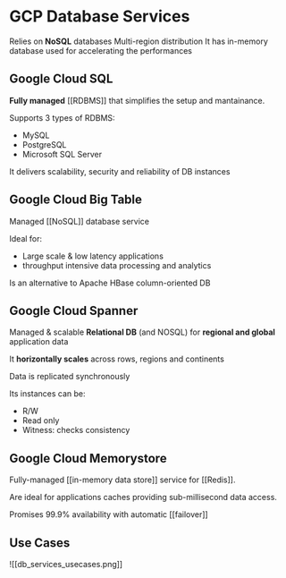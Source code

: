  # GCP Database Services

Relies on **NoSQL** databases
Multi-region distribution
It has in-memory database used for accelerating the performances

## Google Cloud SQL
**Fully managed** [[RDBMS]] that simplifies the setup and mantainance.

Supports 3 types of RDBMS:
- MySQL
- PostgreSQL
- Microsoft SQL Server

It delivers scalability, security and reliability of DB instances

## Google Cloud Big Table
Managed [[NoSQL]] database service

Ideal for:
- Large scale & low latency applications
- throughput intensive data processing and analytics

Is an alternative to Apache HBase column-oriented DB

## Google Cloud Spanner
Managed & scalable **Relational DB** (and NOSQL) for **regional and global** application data

It **horizontally scales** across rows, regions and continents

Data is replicated synchronously

Its instances can be:
- R/W
- Read only
- Witness: checks consistency


## Google Cloud Memorystore
Fully-managed [[in-memory data store]] service for [[Redis]].

Are ideal for applications caches providing sub-millisecond data access.

Promises 99.9% availability with automatic [[failover]]

## Use Cases
![[db_services_usecases.png]]